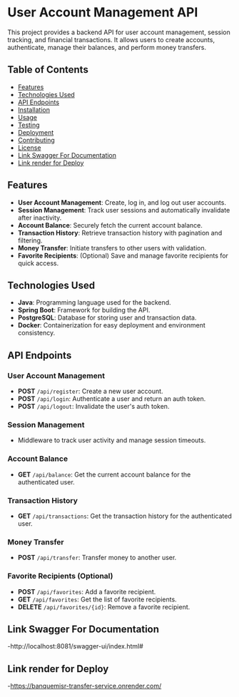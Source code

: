 # User Account Management API

This project provides a backend API for user account management, session tracking, and financial transactions. It allows users to create accounts, authenticate, manage their balances, and perform money transfers.

## Table of Contents

- [Features](#features)
- [Technologies Used](#technologies-used)
- [API Endpoints](#api-endpoints)
- [Installation](#installation)
- [Usage](#usage)
- [Testing](#testing)
- [Deployment](#deployment)
- [Contributing](#contributing)
- [License](#license)
- [Link Swagger For Documentation](#Link)
- [Link render for Deploy](#Deploy)

## Features

- **User Account Management**: Create, log in, and log out user accounts.
- **Session Management**: Track user sessions and automatically invalidate after inactivity.
- **Account Balance**: Securely fetch the current account balance.
- **Transaction History**: Retrieve transaction history with pagination and filtering.
- **Money Transfer**: Initiate transfers to other users with validation.
- **Favorite Recipients**: (Optional) Save and manage favorite recipients for quick access.

## Technologies Used

- **Java**: Programming language used for the backend.
- **Spring Boot**: Framework for building the API.
- **PostgreSQL**: Database for storing user and transaction data.
- **Docker**: Containerization for easy deployment and environment consistency.

## API Endpoints

### User Account Management

- **POST** `/api/register`: Create a new user account.
- **POST** `/api/login`: Authenticate a user and return an auth token.
- **POST** `/api/logout`: Invalidate the user's auth token.

### Session Management

- Middleware to track user activity and manage session timeouts.

### Account Balance

- **GET** `/api/balance`: Get the current account balance for the authenticated user.

### Transaction History

- **GET** `/api/transactions`: Get the transaction history for the authenticated user.

### Money Transfer

- **POST** `/api/transfer`: Transfer money to another user.

### Favorite Recipients (Optional)

- **POST** `/api/favorites`: Add a favorite recipient.
- **GET** `/api/favorites`: Get the list of favorite recipients.
- **DELETE** `/api/favorites/{id}`: Remove a favorite recipient.
  
## Link Swagger For Documentation
-http://localhost:8081/swagger-ui/index.html#

## Link render for Deploy
-https://banquemisr-transfer-service.onrender.com/


##
